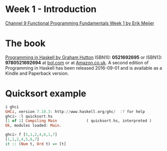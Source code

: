 # Week 1 - Introduction
[Channel 9 Functional Programming Fundamentals Week 1 by Erik Meijer](https://www.youtube.com/watch?v=UIUlFQH4Cvo)

# The book
[Programming in Haskell by Graham Hutton](http://www.cs.nott.ac.uk/~pszgmh/book.html) ISBN10: __0521692695__ or ISBN13: __9780521692694__ at [bol.com](https://www.bol.com/nl/p/programming-in-haskell/1001004002961226/) or at [Amazon.co.uk](https://www.amazon.co.uk/Programming-Haskell-Graham-Hutton/dp/0521692695/ref=sr_1_1?s=books&ie=UTF8&qid=1461235210&sr=1-1&keywords=programming+in+haskell). A second edition of Programming in Haskell has been released 2016-09-01 and is 
available as a Kindle and Paperback version.

# Quicksort example

```haskell
$ ghci
GHCi, version 7.10.3: http://www.haskell.org/ghc/  :? for help
ghci> :l quicksort.hs
[1 of 1] Compiling Main             ( quicksort.hs, interpreted )
Ok, modules loaded: Main.

ghci> f [5,1,2,4,6,1,7]
[1,1,2,4,5,6,7]
it :: (Num t, Ord t) => [t]
```
